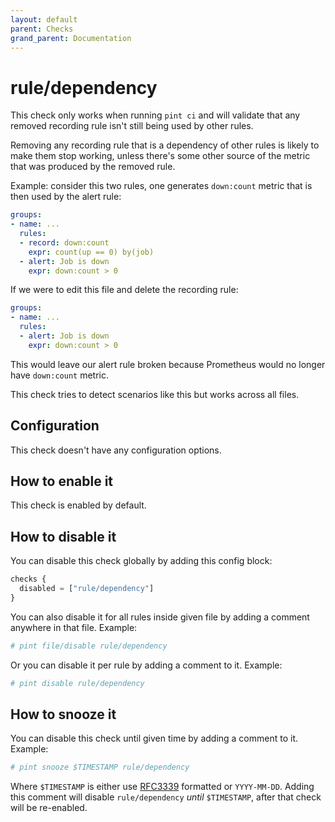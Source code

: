 ```yaml
---
layout: default
parent: Checks
grand_parent: Documentation
---
```


# rule/dependency

This check only works when running `pint ci` and will validate that any
removed recording rule isn't still being used by other rules.

Removing any recording rule that is a dependency of other rules is likely
to make them stop working, unless there's some other source of the metric
that was produced by the removed rule.

Example: consider this two rules, one generates `down:count` metric
that is then used by the alert rule:

```yaml
groups:
- name: ...
  rules:
  - record: down:count
    expr: count(up == 0) by(job)
  - alert: Job is down
    expr: down:count > 0
```

If we were to edit this file and delete the recording rule:

```yaml
groups:
- name: ...
  rules:
  - alert: Job is down
    expr: down:count > 0
```

This would leave our alert rule broken because Prometheus would
no longer have `down:count` metric.

This check tries to detect scenarios like this but works across all
files.

## Configuration

This check doesn't have any configuration options.

## How to enable it

This check is enabled by default.

## How to disable it

You can disable this check globally by adding this config block:

```js
checks {
  disabled = ["rule/dependency"]
}
```

You can also disable it for all rules inside given file by adding
a comment anywhere in that file. Example:

```yaml
# pint file/disable rule/dependency
```

Or you can disable it per rule by adding a comment to it. Example:

```yaml
# pint disable rule/dependency
```

## How to snooze it

You can disable this check until given time by adding a comment to it. Example:

```yaml
# pint snooze $TIMESTAMP rule/dependency
```

Where `$TIMESTAMP` is either use [RFC3339](https://www.rfc-editor.org/rfc/rfc3339)
formatted  or `YYYY-MM-DD`.
Adding this comment will disable `rule/dependency` *until* `$TIMESTAMP`, after that
check will be re-enabled.
